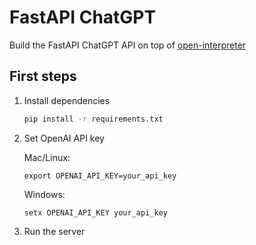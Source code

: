 # FastAPI ChatGPT

Build the FastAPI ChatGPT API on top of [open-interpreter](https://github.com/KillianLucas/open-interpreter)

## First steps

1. Install dependencies

    ```bash
    pip install -r requirements.txt
    ```

2. Set OpenAI API key

   Mac/Linux:

    ```text
    export OPENAI_API_KEY=your_api_key
    ```

   Windows:

    ```text
    setx OPENAI_API_KEY your_api_key
    ```
3. Run the server
